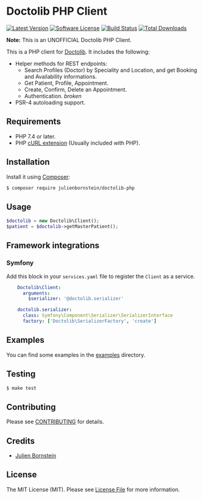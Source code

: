 # Doctolib PHP Client

[![Latest Version](https://img.shields.io/github/release/julienbornstein/doctolib-php.svg?style=flat-square)](https://github.com/julienbornstein/doctolib-php/releases)
[![Software License](https://img.shields.io/badge/license-MIT-brightgreen.svg?style=flat-square)](LICENSE.md)
[![Build Status](https://img.shields.io/travis/julienbornstein/doctolib-php/master.svg?style=flat-square)](https://travis-ci.org/julienbornstein/doctolib-php)
[![Total Downloads](https://img.shields.io/packagist/dt/julienbornstein/doctolib-php.svg?style=flat-square)](https://packagist.org/packages/julienbornstein/doctolib-php)

**Note:** This is an UNOFFICIAL Doctolib PHP Client.

This is a PHP client for [Doctolib](https://www.doctolib.fr/). It includes the following:

* Helper methods for REST endpoints:
  * Search Profiles (Doctor) by Speciality and Location, and get Booking and Availability informations.
  * Get Patient, Profile, Appointment.
  * Create, Confirm, Delete an Appointment.
  * Authentication. *broken*
* PSR-4 autoloading support.

## Requirements
* PHP 7.4 or later.
* PHP [cURL extension](http://php.net/manual/en/book.curl.php) (Usually included with PHP).


## Installation

Install it using [Composer](https://getcomposer.org/):
```sh
$ composer require julienbornstein/doctolib-php
```

## Usage

```php
$doctolib = new Doctolib\Client();
$patient = $doctolib->getMasterPatient();
```

## Framework integrations

### Symfony

Add this block in your `services.yaml` file to register the `Client` as a service.

```yaml
    Doctolib\Client:
      arguments:
        $serializer: '@doctolib.serializer'

    doctolib.serializer:
      class: Symfony\Component\Serializer\SerializerInterface
      factory: ['Doctolib\SerializerFactory', 'create']
```

## Examples

You can find some examples in the [examples](examples) directory.

## Testing

```sh
$ make test
```

## Contributing

Please see [CONTRIBUTING](https://github.com/julienbornstein/doctolib-php/blob/master/CONTRIBUTING.md) for details.

## Credits

- [Julien Bornstein](https://github.com/julienbornstein)

## License

The MIT License (MIT). Please see [License File](LICENSE.md) for more information.
